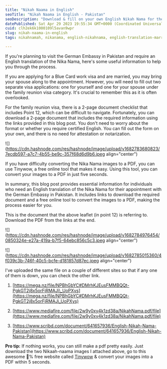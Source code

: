 ```yaml
---
title: "Nikah Naama in English"
seoTitle: "Nikah Naama in English - Pakistan"
seoDescription: "Download & fill on your own English Nikah Nama for the German & all the other Embassies in Pakistan"
datePublished: Sat Apr 29 2023 19:55:34 GMT+0000 (Coordinated Universal Time)
cuid: clh2ek6k1000109l5avan9wpr
slug: nikah-naama-in-english
tags: nikahnamah, nikanama, english-nikahnama, english-translation-marriage-certificate, embassy

---
```


If you're planning to visit the German Embassy in Pakistan and require an English translation of the Nika Nama, here's some useful information to help you through the process.

If you are applying for a Blue Card work visa and are married, you may bring your spouse along to the appointment. However, you will need to fill out two separate visa applications: one for yourself and one for your spouse under the family reunion visa category. It's crucial to remember this as it is often overlooked.

For the family reunion visa, there is a 2-page document checklist that includes Point 12, which can be difficult to navigate. Fortunately, you can download a 2-page document that includes the required information using the links provided in this blog post. You don't need to worry about the format or whether you require certified English. You can fill out the form on your own, and there is no need for attestation or notarization.

![](https://cdn.hashnode.com/res/hashnode/image/upload/v1682783680823/7ecdb597-a7c7-4b55-be9c-357f68d6d9b6.jpeg align="center")

If you have difficulty converting the Nika Nama images to a PDF, you can use Tinywow, a free online tool that makes it easy. Using this tool, you can convert your images to a PDF in just five seconds.

In summary, this blog post provides essential information for individuals who need an English translation of the Nika Nama for their appointment with the German Embassy in Pakistan. It includes links to download the required document and a free online tool to convert the images to a PDF, making the process easier for you.

This is the document that the above leaflet (in point 12) is referring to. Download the PDF from the links at the end.

![](https://cdn.hashnode.com/res/hashnode/image/upload/v1682784976454/0850324e-e27a-419a-b7f5-64ebc856c5c3.jpeg align="center")

![](https://cdn.hashnode.com/res/hashnode/image/upload/v1682785015360/4f039c3b-746f-40c5-bcfe-d181857d87ec.jpeg align="center")

I've uploaded the same file on a couple of different sites so that if any one of them is down, you can check the other link.

1. [https://mega.nz/file/NPBhGbYC#DMrhKJEusFMMBQQt-PgkGT2j8x5orFjRMAJi\_UoPXys](https://mega.nz/file/NPBhGbYC#DMrhKJEusFMMBQQt-PgkGT2j8x5orFjRMAJi_UoPXys)
    
2. [https://www.mediafire.com/file/2w9y0xy4k1zd38a/NikahNama.pdf/file](https://www.mediafire.com/file/2w9y0xy4k1zd38a/NikahNama.pdf/file)
    
3. [https://www.scribd.com/document/641657936/English-Nikah-Nama-Pakistan](https://www.scribd.com/document/641657936/English-Nikah-Nama-Pakistan)
    

**Pro tip:** If nothing works, you can still make a pdf pretty easily. Just download the two Nikaah-naama images I attached above, go to this awesome 💯% free website called [Tinywow](https://tinywow.com/) & convert your images into a PDF within 5 seconds.